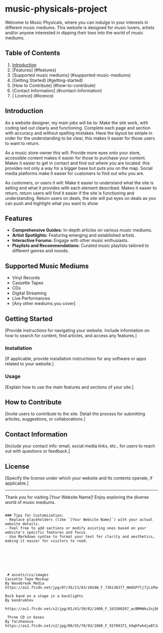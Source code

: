 ﻿# music-physicals-project
Welcome to Music Physicals, where you can indulge in your interests in different music mediums. This website is designed for music lovers, artists and/or anyone interested in dipping their toes into the world of music mediums.

## Table of Contents
1. [Introduction](#introduction)
2. [Features] (#features)
3. [Supported music mediums] (#supported-music-mediums)
4. [Getting Started] (#getting-started)
5. [How to Contribute] (#how-to-contribute)
6. [Contact Information] (#contact-information)
7. [ Licence] (#licence)

## Introduction
As a website designer, my main jobs will be to:
Make the site work, with coding laid out clearly and functioning.
Complete each page and section with accuracy and without spelling mistakes.
Have the layout be simple in order for the understanding to be clear, this makes it easier for those users to want to return.

As a music store owner this will:
Provide more eyes onto your store, accessible content makes it easier for those to purchase your content.
Makes it easier to get in contact and find out where you are located. this provides not only a way for a bigger base but puts you on the map.
Social media platforms make it easier for customers to find out who you are.

As customers, or users it will:
Make it easier to understand what the site is selling and what it provides with each element described.
Makes it easier to return, return users will find it easier if the site is functioning and understanding.
Return users on deals, the site will put eyes on deals as you can push and highlight what you want to show

## Features
- **Comprehensive Guides:** In-depth articles on various music mediums.
- **Artist Spotlights:** Featuring emerging and established artists.
- **Interactive Forums:** Engage with other music enthusiasts.
- **Playlists and Recommendations:** Curated music playlists tailored to different genres and moods.

## Supported Music Mediums
- Vinyl Records
- Cassette Tapes
- CDs
- Digital Streaming
- Live Performances
- [Any other mediums you cover]

## Getting Started
[Provide instructions for navigating your website. Include information on how to search for content, find articles, and access any features.]

### Installation
[If applicable, provide installation instructions for any software or apps related to your website.]

### Usage
[Explain how to use the main features and sections of your site.]

## How to Contribute
[Invite users to contribute to the site. Detail the process for submitting articles, suggestions, or collaborations.]

## Contact Information
[Include your contact info: email, social media links, etc., for users to reach out with questions or feedback.]

## License
[Specify the license under which your website and its contents operate, if applicable.]

---

Thank you for visiting [Your Website Name]! Enjoy exploring the diverse world of music mediums.
```

### Tips for Customization:
- Replace placeholders (like `[Your Website Name]`) with your actual website details.
- Feel free to add sections or modify existing ones based on your website's specific features and focus.
- Use Markdown syntax to format your text for clarity and aesthetics, making it easier for visitors to read.






 
 # assets/css/images
Cassette Tape Mockup
By Wavebreak Media https://as2.ftcdn.net/jpg/07/36/13/83/1024W_F_736138377_HmOSP7lj7jLsPm4uBXrezR2moS1qeSIa_NW1.jpg

Rock band on a stage in a backlights
By kondrukhov
 https://as1.ftcdn.net/v2/jpg/01/63/30/02/1000_F_163300267_wcBMHWks2njbb44kHIENPuWi2U4RHAY4.jpg

 Three CD in boxes
By Tarzhanova
https://as2.ftcdn.net/v2/jpg/00/55/70/93/1000_F_55709371_k9qHfwhdjw8fJw2xI9F4wGnjrSnbwHsW.jpg
